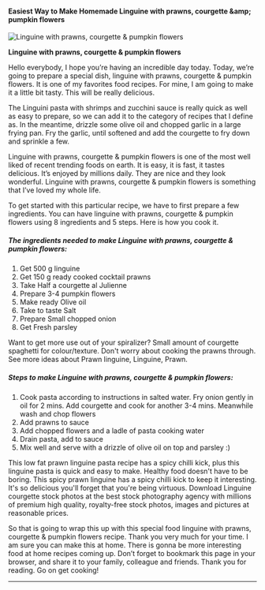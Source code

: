             

#### Easiest Way to Make Homemade Linguine with prawns, courgette &amp;amp; pumpkin flowers

![Linguine with prawns, courgette &amp; pumpkin flowers](https://img-global.cpcdn.com/recipes/89903a65103fcf6c/751x532cq70/linguine-with-prawns-courgette-pumpkin-flowers-recipe-main-photo.jpg)

**Linguine with prawns, courgette &amp; pumpkin flowers**

Hello everybody, I hope you’re having an incredible day today. Today, we’re going to prepare a special dish, linguine with prawns, courgette & pumpkin flowers. It is one of my favorites food recipes. For mine, I am going to make it a little bit tasty. This will be really delicious.

The Linguini pasta with shrimps and zucchini sauce is really quick as well as easy to prepare, so we can add it to the category of recipes that I define as. In the meantime, drizzle some olive oil and chopped garlic in a large frying pan. Fry the garlic, until softened and add the courgette to fry down and sprinkle a few.

Linguine with prawns, courgette & pumpkin flowers is one of the most well liked of recent trending foods on earth. It is easy, it is fast, it tastes delicious. It’s enjoyed by millions daily. They are nice and they look wonderful. Linguine with prawns, courgette & pumpkin flowers is something that I’ve loved my whole life.

To get started with this particular recipe, we have to first prepare a few ingredients. You can have linguine with prawns, courgette & pumpkin flowers using 8 ingredients and 5 steps. Here is how you cook it.

##### The ingredients needed to make Linguine with prawns, courgette & pumpkin flowers:

1.  Get 500 g linguine
2.  Get 150 g ready cooked cocktail prawns
3.  Take Half a courgette al Julienne
4.  Prepare 3-4 pumpkin flowers
5.  Make ready Olive oil
6.  Take to taste Salt
7.  Prepare Small chopped onion
8.  Get Fresh parsley

Want to get more use out of your spiralizer? Small amount of courgette spaghetti for colour/texture. Don't worry about cooking the prawns through. See more ideas about Prawn linguine, Linguine, Prawn.

##### Steps to make Linguine with prawns, courgette & pumpkin flowers:

1.  Cook pasta according to instructions in salted water. Fry onion gently in oil for 2 mins. Add courgette and cook for another 3-4 mins. Meanwhile wash and chop flowers
2.  Add prawns to sauce
3.  Add chopped flowers and a ladle of pasta cooking water
4.  Drain pasta, add to sauce
5.  Mix well and serve with a drizzle of olive oil on top and parsley :)

This low fat prawn linguine pasta recipe has a spicy chilli kick, plus this linguine pasta is quick and easy to make. Healthy food doesn't have to be boring. This spicy prawn linguine has a spicy chilli kick to keep it interesting. It's so delicious you'll forget that you're being virtuous. Download Linguine courgette stock photos at the best stock photography agency with millions of premium high quality, royalty-free stock photos, images and pictures at reasonable prices.

So that is going to wrap this up with this special food linguine with prawns, courgette & pumpkin flowers recipe. Thank you very much for your time. I am sure you can make this at home. There is gonna be more interesting food at home recipes coming up. Don’t forget to bookmark this page in your browser, and share it to your family, colleague and friends. Thank you for reading. Go on get cooking!

* * *